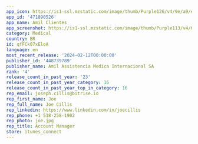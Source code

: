 ```yaml
---
app_icon: https://is1-ssl.mzstatic.com/image/thumb/Purple126/v4/9e/a9/e1/9ea9e156-472e-b832-bd25-052de862982b/AppIcon-1x_U007emarketing-0-6-0-sRGB-85-220.png/1024x1024bb.png
app_id: '471890526'
app_name: Amil Clientes
app_screenshot: https://is1-ssl.mzstatic.com/image/thumb/Purple113/v4/62/61/15/626115ca-4c47-adc0-f5b6-f8663b7f2dc2/mzl.uramjbuc.png/1242x2688bb.png
category: Medical
country: BR
id: qfFCk07xEloA
language: en
most_recent_release: '2024-02-12T00:00:00'
publisher_id: '448739789'
publisher_name: Amil Assistencia Medica Internacional SA
rank: '4'
release_count_in_past_year: '23'
release_count_in_past_year_category: 16
release_count_in_past_year_top_in_category: 16
rep_email: joseph.cillis@bitrise.io
rep_first_name: Joe
rep_full_name: Joe Cillis
rep_linkedin: https://www.linkedin.com/in/joecillis
rep_phone: +1 518-258-1902
rep_photo: joe.jpg
rep_title: Account Manager
store: itunes_connect
---
```

